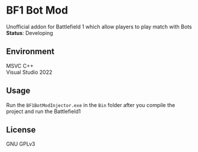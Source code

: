 # BF1 Bot Mod
Unofficial addon for Battlefield 1 which allow players to play match with Bots  
**Status**: Developing  

## Environment
MSVC C++  
Visual Studio 2022  

## Usage
Run the `BF1BotModInjector.exe` in the `Bin` folder after you compile the project and run the Battlefield1  

## License  
GNU GPLv3  
